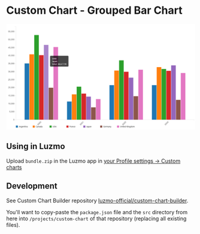 # Custom Chart - Grouped Bar Chart

![Screenshot of the Grouped Bar Chart](./screenshot.png)

## Using in Luzmo

Upload `bundle.zip` in the Luzmo app in [your Profile settings -> Custom charts](https://app.luzmo.com/settings/custom-charts)

## Development

See Custom Chart Builder repository [luzmo-official/custom-chart-builder](https://github.com/luzmo-official/custom-chart-builder). 

You'll want to copy-paste the `package.json` file and the `src` directory from here into `/projects/custom-chart` of that repository (replacing all existing files).